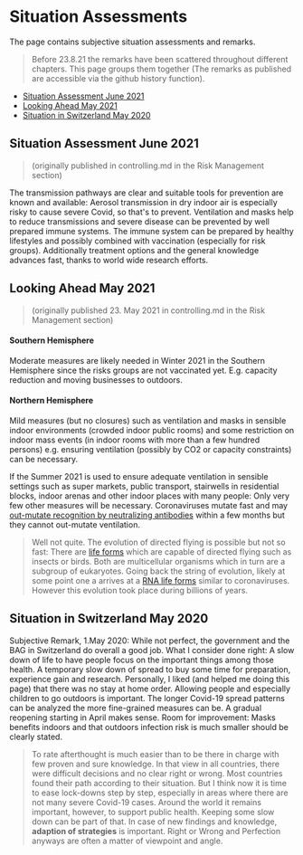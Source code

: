 
Situation Assessments
=====================

The page contains subjective situation assessments and remarks. 

> Before 23.8.21 the remarks have been scattered throughout different chapters. This page groups them together (The remarks as published are accessible via the github history function).


* [Situation Assessment June 2021](#situation-assessment-june-2021)
* [Looking Ahead May 2021](#looking-ahead-may-2021)
* [Situation in Switzerland May 2020](#situation-in-switzerland-may-2020)


## Situation Assessment June 2021

> (originally published in controlling.md in the Risk Management section)

The transmission pathways are clear and suitable tools for prevention are known and available: Aerosol transmission in dry indoor air is especially risky to cause severe Covid, so that's to prevent. Ventilation and masks help to reduce transmissions and severe disease can be prevented by well prepared immune systems. The immune system can be prepared by healthy lifestyles and possibly combined with vaccination (especially for risk groups). Additionally treatment options and the general knowledge advances fast, thanks to world wide research efforts.


## Looking Ahead May 2021

> (originally published 23. May 2021 in controlling.md in the Risk Management section)

#### Southern Hemisphere
Moderate measures are likely needed in Winter 2021 in the Southern Hemisphere since the risks groups are not vaccinated yet. E.g. capacity reduction and moving businesses to outdoors.

#### Northern Hemisphere
Mild measures (but no closures) such as ventilation and masks in sensible indoor environments (crowded indoor public rooms) and some restriction on indoor mass events (in indoor rooms with more than a few hundred persons) e.g. ensuring ventilation (possibly by CO2 or capacity constraints) can be necessary. 

If the Summer 2021 is used to ensure adequate ventilation in sensible settings such as super markets, public transport, stairwells in residential blocks, indoor arenas and other indoor places with many people: Only very few other measures will be necessary. Coronaviruses mutate fast and may [out-mutate recognition by neutralizing antibodies](../4_immunological/immune_evasion.md) within a few months but they cannot out-mutate ventilation.

> Well not quite. The evolution of directed flying is possible but not so fast: There are [life forms](../2_biological/life-forms.md) which are capable of directed flying such as insects or birds. Both are multicellular organisms which in turn are a subgroup of eukaryotes. Going back the string of evolution, likely at some point one a arrives at a [RNA life forms](../2_biological/life-forms.md#ssrna) similar to coronaviruses. However this evolution took place during billions of years.


## Situation in Switzerland May 2020
Subjective Remark, 1.May 2020: While not perfect, the government and the BAG in Switzerland do overall a good job. What I consider done right: A slow down of life to have people focus on the important things among those health. A temporary slow down of spread to buy some time for preparation, experience gain and research. Personally, I liked (and helped me doing this page) that there was no stay at home order. Allowing people and especially children to go outdoors is important. The longer Covid-19 spread patterns can be analyzed the more fine-grained measures can be. A gradual reopening starting in April makes sense.
Room for improvement: Masks benefits indoors and that outdoors infection risk is much smaller should be clearly stated.

> To rate afterthought is much easier than to be there in charge with few proven and sure knowledge. In that view in all countries, there were difficult decisions and no clear right or wrong. Most countries found their path according to their situation. But I think now it is time to ease lock-downs step by step, especially in areas where there are not many severe Covid-19 cases. Around the world it remains important, however, to support public health. Keeping some slow down can be part of that. In case of new findings and knowledge, **adaption of strategies** is important.
Right or Wrong and Perfection anyways are often a matter of viewpoint and angle.
